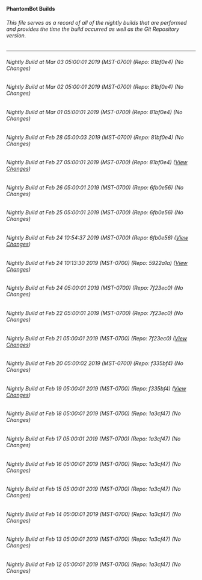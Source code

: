 **PhantomBot Builds**

###### This file serves as a record of all of the nightly builds that are performed and provides the time the build occurred as well as the Git Repository version.
-------------------------------------------------------------------------------------------------------------
###### Nightly Build at Mar 03 05:00:01 2019 (MST-0700) (Repo: 81bf0e4) (No Changes)
###### Nightly Build at Mar 02 05:00:01 2019 (MST-0700) (Repo: 81bf0e4) (No Changes)
###### Nightly Build at Mar 01 05:00:01 2019 (MST-0700) (Repo: 81bf0e4) (No Changes)
###### Nightly Build at Feb 28 05:00:03 2019 (MST-0700) (Repo: 81bf0e4) (No Changes)
###### Nightly Build at Feb 27 05:00:01 2019 (MST-0700) (Repo: 81bf0e4) ([View Changes](https://github.com/PhantomBot/PhantomBot/compare/6fb0e56...81bf0e4))
###### Nightly Build at Feb 26 05:00:01 2019 (MST-0700) (Repo: 6fb0e56) (No Changes)
###### Nightly Build at Feb 25 05:00:01 2019 (MST-0700) (Repo: 6fb0e56) (No Changes)
###### Nightly Build at Feb 24 10:54:37 2019 (MST-0700) (Repo: 6fb0e56) ([View Changes](https://github.com/PhantomBot/PhantomBot/compare/5922a1a...6fb0e56))
###### Nightly Build at Feb 24 10:13:30 2019 (MST-0700) (Repo: 5922a1a) ([View Changes](https://github.com/PhantomBot/PhantomBot/compare/7f23ec0...5922a1a))
###### Nightly Build at Feb 24 05:00:01 2019 (MST-0700) (Repo: 7f23ec0) (No Changes)
###### Nightly Build at Feb 22 05:00:01 2019 (MST-0700) (Repo: 7f23ec0) (No Changes)
###### Nightly Build at Feb 21 05:00:01 2019 (MST-0700) (Repo: 7f23ec0) ([View Changes](https://github.com/PhantomBot/PhantomBot/compare/f335bf4...7f23ec0))
###### Nightly Build at Feb 20 05:00:02 2019 (MST-0700) (Repo: f335bf4) (No Changes)
###### Nightly Build at Feb 19 05:00:01 2019 (MST-0700) (Repo: f335bf4) ([View Changes](https://github.com/PhantomBot/PhantomBot/compare/1a3cf47...f335bf4))
###### Nightly Build at Feb 18 05:00:01 2019 (MST-0700) (Repo: 1a3cf47) (No Changes)
###### Nightly Build at Feb 17 05:00:01 2019 (MST-0700) (Repo: 1a3cf47) (No Changes)
###### Nightly Build at Feb 16 05:00:01 2019 (MST-0700) (Repo: 1a3cf47) (No Changes)
###### Nightly Build at Feb 15 05:00:01 2019 (MST-0700) (Repo: 1a3cf47) (No Changes)
###### Nightly Build at Feb 14 05:00:01 2019 (MST-0700) (Repo: 1a3cf47) (No Changes)
###### Nightly Build at Feb 13 05:00:01 2019 (MST-0700) (Repo: 1a3cf47) (No Changes)
###### Nightly Build at Feb 12 05:00:01 2019 (MST-0700) (Repo: 1a3cf47) (No Changes)
